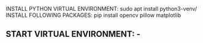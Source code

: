 
INSTALL PYTHON VIRTUAL ENVIRONMENT: sudo apt install python3-venv/
INSTALL FOLLOWING PACKAGES: pip install opencv pillow matplotlib

START VIRTUAL ENVIRONMENT: -
-------------------------
